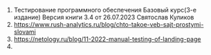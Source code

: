 1. Тестирование программного обеспечения Базовый курс(3-е издание) Версия книги 3.4 от 26.07.2023 Святослав Куликов
2. https://www.rush-analytics.ru/blog/chto-takoe-veb-sajt-prostymi-slovami
3. https://netology.ru/blog/11-2022-manual-testing-of-landing-page
4. 
